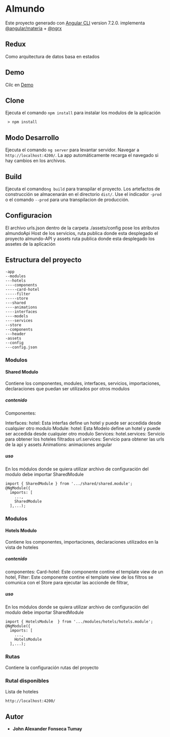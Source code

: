 # Almundo
Este proyecto generado con [Angular CLI](https://github.com/angular/angular-cli) version 7.2.0. implementa [@angular/materia](https://material.angular.io) + [@ngrx](https://ngrx.io/)


## Redux
Como arquitectura de datos basa en estados



## Demo
Cilc en [Demo](https://johnft.github.io/almundo-web/)


## Clone
Ejecuta el comando `npm install` para instalar los modulos de la aplicación 
```
 > npm install
```

## Modo Desarrollo

Ejecuta el comando `ng server` para levantar servidor. Navegar a `http://localhost:4200/`. La app automáticamente recarga el navegado si hay cambios en los archivos.

## Build

Ejecuta el comando`ng build` para transpilar el proyecto. Los artefactos de construcción se almacenarán en el directorio `dist/`. Use el indicador `-prod` o el comando `--prod` para una transpilacion de producción.


## Configuracion

El archivo urls.json dentro de la carpeta ./assets/config pose los atributos almundoApi Host de los servicios, ruta publica donde esta desplegado el proyecto almundo-API y assets ruta publica donde esta desplegado los assetes de la aplicación

## Estructura del proyecto
 ```
-app
--modules
---hotels
----components
-----card-hotel
-----filter
-----store
---shared
----animations
----interfaces
----models
----services
--store
--components
---header
-assets
--config
---config.json
```
### Modulos

#### Shared Modulo

Contiene los componentes, modules, interfaces, servicios, importaciones, declaraciones que puedan ser utilizados por otros modulos

##### contenido
Componentes: 

Interfaces:
  hotel: Esta interfas define un hotel y puede ser accedida desde cualquier otro modulo
Module:
  hotel: Esta Modelo define un hotel y puede ser accedida desde cualquier otro modulo
Services:
 hotel.services: Servicio para obtener los hoteles filtrados
 url.services: Servicio para obtener las urls de la api y assets
 Animations:
  animaciones angular

  
  
##### uso

En los módulos donde se quiera utilizar archivo de configuración del modulo debe importar SharedModule 

```
import { SharedModule } from '.../shared/shared.module';
@NgModule({
  imports: [
    ...,
    SharedModule
  ],...);
```

### Modulos

#### Hotels Modulo

Contiene los componentes, importaciones, declaraciones utilizados en la vista de hoteles

##### contenido
componentes: 
  Card-hotel: Este componente contine el template view de un hotel,
  Filter: Este componente contine el template view de los filtros se comunica con el Store para ejecutar las accionde de filtrar,


##### uso
En los módulos donde se quiera utilizar archivo de configuración del modulo debe importar SharedModule 

```
import { HotelsModule  } from '.../modules/hotels/hotels.module';
@NgModule({
  imports: [
    ...,
    HotelsModule
  ],...);
```



### Rutas
Contiene la configuración rutas del proyecto

### Rutal disponibles

Lista de hoteles
```
http://localhost:4200/
```


## Autor

* **John Alexander Fonseca Tumay**
